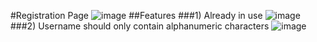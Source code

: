 #Registration Page
![image](https://github.com/jay5083/Algobulls_Business_Database_Management_System/assets/124463347/23d36848-2f9c-4fb4-a052-cad896a90f39)
##Features
###1) Already in use
![image](https://github.com/jay5083/Algobulls_Business_Database_Management_System/assets/124463347/9bd7c307-5683-4396-afaa-06baf941d7db)
###2) Username should only contain alphanumeric characters
![image](https://github.com/jay5083/Algobulls_Business_Database_Management_System/assets/124463347/ba418538-7125-4988-bc7a-6b712d84016d)


